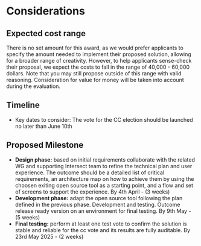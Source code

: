 # Considerations

## Expected cost range

There is no set amount for this award, as we would prefer applicants to specify the amount needed to implement their proposed solution, allowing for a broader range of creativity. However, to help applicants sense-check their proposal, we expect the costs to fall in the range of 40,000 - 60,000 dollars. Note that you may still propose outside of this range with valid reasoning. Consideration for value for money will be taken into account during the evaluation.

## Timeline

* Key dates to consider: The vote for the CC election should be launched no later than June 10th

## Proposed Milestone

* **Design phase:** based on initial requirements collaborate with the related WG and supporting Intersect team to refine the technical plan and user experience. The outcome should be a detailed list of critical requirements, an architecture map on how to achieve them by using the choosen exiting open source tool as a starting point, and a flow and set of screens to support the experience. By 4th April - (3 weeks)
* **Development phase:** adapt the open source tool following the plan defined in the previous phase. Development and testing. Outcome release ready version on an environment for final testing. By 9th May - (5 weeks)
* **Final testing:** perform at least one test vote to confirm the solution is stable and reliable for the cc vote and its results are fully auditable. By 23rd May 2025 - (2 weeks)

